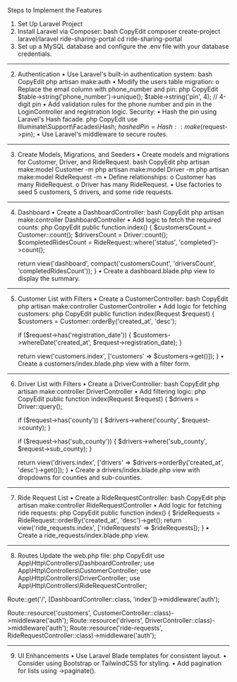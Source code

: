 Steps to Implement the Features
1. Set Up Laravel Project
1.	Install Laravel via Composer:
bash
CopyEdit
composer create-project laravel/laravel ride-sharing-portal
cd ride-sharing-portal
2.	Set up a MySQL database and configure the .env file with your database credentials.
________________________________________
2. Authentication
•	Use Laravel's built-in authentication system:
bash
CopyEdit
php artisan make:auth
•	Modify the users table migration:
o	Replace the email column with phone_number and pin:
php
CopyEdit
$table->string('phone_number')->unique();
$table->string('pin', 4); // 4-digit pin
•	Add validation rules for the phone number and pin in the LoginController and registration logic.
Security:
•	Hash the pin using Laravel's Hash facade.
php
CopyEdit
use Illuminate\Support\Facades\Hash;
$hashedPin = Hash::make($request->pin);
•	Use Laravel's middleware to secure routes.
________________________________________
3. Create Models, Migrations, and Seeders
•	Create models and migrations for Customer, Driver, and RideRequest.
bash
CopyEdit
php artisan make:model Customer -m
php artisan make:model Driver -m
php artisan make:model RideRequest -m
•	Define relationships:
o	Customer has many RideRequest.
o	Driver has many RideRequest.
•	Use factories to seed 5 customers, 5 drivers, and some ride requests.
________________________________________
4. Dashboard
•	Create a DashboardController:
bash
CopyEdit
php artisan make:controller DashboardController
•	Add logic to fetch the required counts:
php
CopyEdit
public function index() {
    $customersCount = Customer::count();
    $driversCount = Driver::count();
    $completedRidesCount = RideRequest::where('status', 'completed')->count();
    
    return view('dashboard', compact('customersCount', 'driversCount', 'completedRidesCount'));
}
•	Create a dashboard.blade.php view to display the summary.
________________________________________
5. Customer List with Filters
•	Create a CustomerController:
bash
CopyEdit
php artisan make:controller CustomerController
•	Add logic for fetching customers:
php
CopyEdit
public function index(Request $request) {
    $customers = Customer::orderBy('created_at', 'desc');

    if ($request->has('registration_date')) {
        $customers->whereDate('created_at', $request->registration_date);
    }

    return view('customers.index', ['customers' => $customers->get()]);
}
•	Create a customers/index.blade.php view with a filter form.
________________________________________
6. Driver List with Filters
•	Create a DriverController:
bash
CopyEdit
php artisan make:controller DriverController
•	Add filtering logic:
php
CopyEdit
public function index(Request $request) {
    $drivers = Driver::query();

    if ($request->has('county')) {
        $drivers->where('county', $request->county);
    }

    if ($request->has('sub_county')) {
        $drivers->where('sub_county', $request->sub_county);
    }

    return view('drivers.index', ['drivers' => $drivers->orderBy('created_at', 'desc')->get()]);
}
•	Create a drivers/index.blade.php view with dropdowns for counties and sub-counties.
________________________________________
7. Ride Request List
•	Create a RideRequestController:
bash
CopyEdit
php artisan make:controller RideRequestController
•	Add logic for fetching ride requests:
php
CopyEdit
public function index() {
    $rideRequests = RideRequest::orderBy('created_at', 'desc')->get();
    return view('ride_requests.index', ['rideRequests' => $rideRequests]);
}
•	Create a ride_requests/index.blade.php view.
________________________________________
8. Routes
Update the web.php file:
php
CopyEdit
use App\Http\Controllers\DashboardController;
use App\Http\Controllers\CustomerController;
use App\Http\Controllers\DriverController;
use App\Http\Controllers\RideRequestController;

Route::get('/', [DashboardController::class, 'index'])->middleware('auth');

Route::resource('customers', CustomerController::class)->middleware('auth');
Route::resource('drivers', DriverController::class)->middleware('auth');
Route::resource('ride-requests', RideRequestController::class)->middleware('auth');
________________________________________
9. UI Enhancements
•	Use Laravel Blade templates for consistent layout.
•	Consider using Bootstrap or TailwindCSS for styling.
•	Add pagination for lists using ->paginate().
